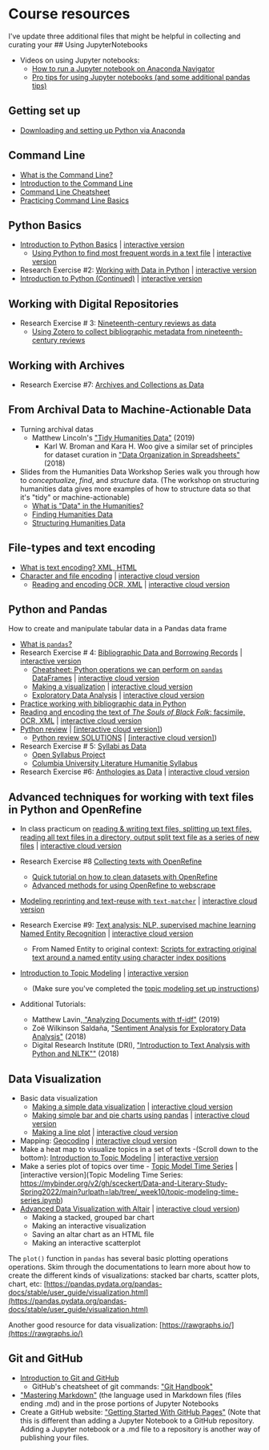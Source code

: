 # Course resources

I've update three additional files that might be helpful in collecting and curating your ## Using JupyterNotebooks

- Videos on using Jupyter notebooks:
	- [How to run a Jupyter notebook on Anaconda Navigator](https://princeton.zoom.us/rec/share/1uLtbi2UisC7Pl3ahYY8ZPEOpEvmV1xQpnPFVtze6DLDL9jrSQLEqZvlWx2r1XZT.7t57DUBTKoWewi-a?startTime=1614894075000)
	- [Pro tips for using Jupyter notebooks (and some additional pandas tips)](https://princeton.zoom.us/rec/share/I7cTIhAELXlhL1mBVjuO12oYSFhy6g_ODaKPR_f23QEy5XXua-qzk2e_EwAwCkVh.Wrkvl1Em98fRXe1j?startTime=1614896446000)

## Getting set up

- [Downloading and setting up Python via Anaconda](https://github.com/sceckert/Data-and-Literary-Study-Spring2022/blob/main/_week1/exercise-1.md#part-2-installations)

## Command Line

- [What is the Command Line?](https://github.com/sceckert/Data-and-Literary-Study-Spring2022/blob/main/_week1/exercise-1.md#what-is-the-command-line)
- [Introduction to the Command Line](https://github.com/sceckert/Data-and-Literary-Study-Spring2022/blob/main/_week1/introduction-to-the-command-line.md)
- [Command Line Cheatsheet](https://github.com/sceckert/Data-and-Literary-Study-Spring2022/blob/main/_week1/command-line-cheat-sheet.md)
- [Practicing Command Line Basics](https://github.com/sceckert/Data-and-Literary-Study-Spring2022/blob/main/_week1/exercise-1.md#1b-command-line-basics)

## Python Basics


- [Introduction to Python Basics](https://github.com/sceckert/Data-and-Literary-Study-Spring2022/blob/main/_week2/introduction-to-python.ipynb) | [interactive version](https://mybinder.org/v2/gh/sceckert/Data-and-Literary-Study-Spring2022/main?urlpath=lab/tree/_week2/introduction-to-python.ipynb)
	- [Using Python to find most frequent words in a text file](https://github.com/sceckert/Data-and-Literary-Study-Spring2022/blob/main/_week2/introduction-to-python.ipynb) | [interactive version](https://mybinder.org/v2/gh/sceckert/Data-and-Literary-Study-Spring2022/main?urlpath=lab/tree/_week2/introduction-to-python.ipynb) 
- Research Exercise #2: [Working with Data in Python](https://github.com/sceckert//Data-and-Literary-Study-Spring20222/blob/main/_week2/research-exercise-2.ipynb) | [interactive version](https://mybinder.org/v2/gh/sceckert/Data-and-Literary-Study-Spring2022/main?urlpath=lab/tree/_week2/research-exercise-2.ipynb)
- [Introduction to Python (Continued)](https://github.com/sceckert/Data-and-Literary-Study-Spring2022/blob/main/_week2/introduction-to-python-continued.ipynb) | [interactive version](https://mybinder.org/v2/gh/sceckert/Data-and-Literary-Study-Spring2022/main?urlpath=lab/tree/_week2/introduction-to-python-continued.ipynb) 


## Working with Digital Repositories

- Research Exercise # 3: [Nineteenth-century reviews as data](https://github.com/sceckert/Data-and-Literary-Study-Spring2022/blob/main/_week3/research-exercise-3.md)
	- [Using Zotero to collect bibliographic metadata from nineteenth-century reviews](https://github.com/sceckert/Data-and-Literary-Study-Spring2022/blob/main/_week3/research-exercise-3.md#part-2-collecting-metadata-from-19th-century-reviews)


## Working with Archives

- Research Exercise #7: [Archives and Collections as Data](https://github.com/sceckert/Data-and-Literary-Study-Spring2022/blob/main/_week7/research-exercise-7.md)

## From Archival Data to Machine-Actionable Data

- Turning archival datas
	- Matthew Lincoln's ["Tidy Humanities Data"](https://matthewlincoln.net/tidy-dh-data/tidy-dh-data.pdf) (2019)
		- Karl W. Broman and Kara H. Woo give a similar set of principles for dataset curation in ["Data Organization in Spreadsheets"](https://www-tandfonline-com.ezproxy.princeton.edu/doi/full/10.1080/00031305.2017.1375989) (2018)
- Slides from the Humanities Data Workshop Series walk you through how to *conceptualize*, *find*, and *structure* data. (The workshop on structuring humanities data gives more examples of how to structure data so that it's "tidy" or machine-actionable)
	- [What is "Data" in the Humanities?](https://princeton.instructure.com/courses/6331/files?preview=1397415)
	- [Finding Humanities Data](https://princeton.instructure.com/courses/6331/files?preview=1397416)
	- [Structuring Humanities Data](https://princeton.instructure.com/courses/6331/files?preview=1397417)

## File-types and text encoding

- [What is text encoding? XML, HTML](https://sceckert.github.io/presentations/slides/Data-Lit-wk5-mon.html#/)
- [Character and file encoding](https://github.com/sceckert/Data-and-Literary-Study-Spring2022/blob/main/_week5/in-class-practicum-mon-wk5.ipynb) | [interactive cloud version](https://mybinder.org/v2/gh/sceckert/Data-and-Literary-Study-Spring2022/main?urlpath=lab/tree/_week5/in-class-practicum-mon-wk5.ipynb)
	- [Reading and encoding OCR, XML](https://github.com/sceckert/Data-and-Literary-Study-Spring2022/blob/main/_week5/in-class-practicum-mon-wk5.ipynb) | [interactive cloud version](https://mybinder.org/v2/gh/sceckert/Data-and-Literary-Study-Spring2022/main?urlpath=lab/tree/_week5/in-class-practicum-mon-wk5.ipynb)



## Python and Pandas

How to create and manipulate tabular data in a Pandas data frame

- [What is `pandas`?](https://github.com/sceckert/Data-and-Literary-Study-Spring2022/blob/main/_week4/research-exercise-4.ipynb)
- Research Exercise # 4: [Bibliographic Data and Borrowing Records](https://github.com/sceckert/Data-and-Literary-Study-Spring2022/blob/main/_week4/research-exercise-4.ipynb) | [interactive version](https://mybinder.org/v2/gh/sceckert/Data-and-Literary-Study-Spring2022/main?urlpath=lab/tree/_week4/research-exercise-4.ipynb)
	- [Cheatsheet: Python operations we can perform on `pandas` DataFrames](https://github.com/sceckert/Data-and-Literary-Study-Spring2022/blob/main/_week4/research-exercise-4.ipynb) | [interactive cloud version](https://mybinder.org/v2/gh/sceckert/Data-and-Literary-Study-Spring2022/main?urlpath=lab/tree/_week4/research-exercise-4.ipynb)
	- [Making a visualization](https://github.com/sceckert/Data-and-Literary-Study-Spring2022/blob/main/_week4/research-exercise-4.ipynb) | [interactive cloud version](https://mybinder.org/v2/gh/sceckert/Data-and-Literary-Study-Spring2022/main?urlpath=lab/tree/_week4/research-exercise-4.ipynb)
	- [Exploratory Data Analysis](https://github.com/sceckert/Data-and-Literary-Study-Spring2022/blob/main/_week4/research-exercise-4.ipynb) | [interactive cloud version](https://mybinder.org/v2/gh/sceckert/Data-and-Literary-Study-Spring2022/main?urlpath=lab/tree/_week4/research-exercise-4.ipynb)
- [Practice working with bibliographic data in Python](https://github.com/sceckert/Data-and-Literary-Study-Spring2022/blob/main/_week4/research-exercise-4.ipynb) 
-  [Reading and encoding the text of *The Souls of Black Folk*: facsimile, OCR, XML](https://github.com/sceckert/Data-and-Literary-Study-Spring2022/blob/main/_week5/in-class-practicum-mon-wk5.ipynb) | [interactive cloud version](https://mybinder.org/v2/gh/sceckert/Data-and-Literary-Study-Spring2022/main?urlpath=lab/tree/_week5/in-class-practicum-mon-wk5.ipynb)
-  [Python review](https://github.com/sceckert/Data-and-Literary-Study-Spring2022/blob/main/_week5/in-class-practicum-wed-wk5.ipynb) | [[interactive cloud version]](https://mybinder.org/v2/gh/sceckert/Data-and-Literary-Study-Spring2022/main?urlpath=lab/tree/_week5/in-class-practicum-wed-wk5.ipynb)) 
	-  [Python review SOLUTIONS](https://github.com/sceckert/Data-and-Literary-Study-Spring2022/blob/main/_week5/in-class-practicum-wed-wk5-solutions.ipynb) | [[interactive cloud version]](https://mybinder.org/v2/gh/sceckert/Data-and-Literary-Study-Spring2022/main?urlpath=lab/tree/_week5/in-class-practicum-wed-wk5-solutions.ipynb))
- Research Exercise # 5: [Syllabi as Data](https://github.com/sceckert/Data-and-Literary-Study-Spring2022/blob/main/_week5/research-exercise-5.md)
	- [Open Syllabus Project](https://github.com/sceckert/Data-and-Literary-Study-Spring2022/blob/main/_week5/research-exercise-5.md#1-the-souls-of-black-folks-in-the-open-syllabus-project)
	- [Columbia University Literature Humanitie Syllabus](https://github.com/sceckert/Data-and-Literary-Study-Spring2022/blob/main/_week5/research-exercise-5.md#2-columbia-universitys-literature-humanities-syllabus-1937-2020)
- Research Exercise #6: [Anthologies as Data](https://github.com/sceckert/Data-and-Literary-Study-Spring2022/blob/main/_week6/research-exercise-6.ipynb) | [interactive cloud version](https://mybinder.org/v2/gh/sceckert/Data-and-Literary-Study-Spring2022/main?urlpath=lab/tree/_week6/research-exercise-6.ipynb)



## Advanced techniques for working with text files in Python and OpenRefine

- In class practicum on [reading & writing text files, splitting up text files, reading all text files in a directory, output split text file as a series of new files](https://github.com/sceckert/Data-and-Literary-Study-Spring2022/blob/main/_week6/in-class-practicum-wk6-wed.ipynb) | [interactive cloud version](https://mybinder.org/v2/gh/sceckert/Data-and-Literary-Study-Spring2022/main?urlpath=lab/tree/_week6/in-class-practicum-wk6-wed.ipynb)

-  Research Exercise #8 [Collecting texts with OpenRefine](https://github.com/sceckert/Data-and-Literary-Study-Spring2022/blob/main/_week8/research-exercise-8.md)
	-  [Quick tutorial on how to clean datasets with OpenRefine](https://github.com/sceckert/Data-and-Literary-Study-Spring2022/blob/main/_week6/preparing-for-webscraping-and-openrefine.md#using-openrefine)
	-  [Advanced methods for using OpenRefine to webscrape](https://github.com/sceckert/Data-and-Literary-Study-Spring2022/blob/main/_week6/advanced-tips-for-webscraping.md#using-openrefine-for-webscraping-advanced-tips)

-  [Modeling reprinting and text-reuse with `text-matcher`](https://github.com/sceckert/Data-and-Literary-Study-Spring2022/blob/main/_week8/in-class-practicum-wk8-wed.ipynb) | [interactive cloud version](https://mybinder.org/v2/gh/sceckert/Data-and-Literary-Study-Spring2022/main?urlpath=lab/tree/_week8/in-class-practicum-wk8-wed.ipynb)

- Research Exercise #9: [Text analysis: NLP, supervised machine learning Named Entity Recognition](https://github.com/sceckert/Data-and-Literary-Study-Spring2022/blob/main/_week9/research-exercise-9.ipynb) |  [interactive cloud version](https://mybinder.org/v2/gh/sceckert/Data-and-Literary-Study-Spring2022/main?urlpath=lab/tree/_week9/research-exercise-9.ipynb)
	- From Named Entity to original context: [Scripts for extracting original text around a named entity using character index positions](https://github.com/sceckert/Data-and-Literary-Study-Spring2022/tree/main/_resources/scripts-for-extracting-substrings-from-index-characters.ipynb)


- [Introduction to Topic Modeling](https://github.com/sceckert/Data-and-Literary-Study-Spring2022/blob/main/_week10/introduction-to-topic-modeling.ipynb) | [interactive version](https://mybinder.org/v2/gh/sceckert/Data-and-Literary-Study-Spring2022/main?urlpath=lab/tree/_week10/introduction-to-topic-modeling.ipynb)
	- (Make sure you've completed the [topic modeling set up instructions](https://github.com/sceckert/Data-and-Literary-Study-Spring2022/blob/main/_week10/topic-modeling-set-up-instructions.md))

- Additional Tutorials:
	- Matthew Lavin,[ "Analyzing Documents with tf-idf"](https://programminghistorian.org/en/lessons/analyzing-documents-with-tfidf) (2019)
	- Zoë Wilkinson Saldaña, ["Sentiment Analysis for Exploratory Data Analysis"](https://programminghistorian.org/en/lessons/sentiment-analysis) (2018)
	- Digital Research Institute (DRI), ["Introduction to Text Analysis with Python and NLTK""](https://github.com/DHRI-Curriculum/text-analysis) (2018)





## Data Visualization

- Basic data visualization
	- [Making a simple data visualization](https://github.com/sceckert/Data-and-Literary-Study-Spring2022/blob/main/_week11/introduction-to-data-visualization.ipynb) | [interactive cloud version](https://mybinder.org/v2/gh/sceckert/Data-and-Literary-Study-Spring2022/main?urlpath=lab/tree/_week11/introduction-to-data-visualization.ipynb)
	- [Making simple bar and pie charts using pandas](https://github.com/sceckert/Data-and-Literary-Study-Spring2022/blob/main/_week11/introduction-to-data-visualization.ipynb) | [interactive cloud version](https://mybinder.org/v2/gh/sceckert/Data-and-Literary-Study-Spring2022/main?urlpath=lab/tree/_week11/introduction-to-data-visualization.ipynb)
	- [Making a line plot](https://github.com/sceckert/Data-and-Literary-Study-Spring2022/blob/main/_week11/introduction-to-data-visualization.ipynb) | [interactive cloud version](https://mybinder.org/v2/gh/sceckert/Data-and-Literary-Study-Spring2022/main?urlpath=lab/tree/_week11/introduction-to-data-visualization.ipynb)
- Mapping: [Geocoding](https://github.com/sceckert/Data-and-Literary-Study-Spring2022/blob/main/_week9/in-class-practicum-wk9-wed.ipynb) | [interactive cloud version](https://mybinder.org/v2/gh/sceckert/Data-and-Literary-Study-Spring2022/main?urlpath=lab/tree/_week9/in-class-practicum-wk9-wed.ipynb)
-  Make a heat map to visualize topics in a set of texts -(Scroll down to the bottom): [Introduction to Topic Modeling](https://github.com/sceckert/Data-and-Literary-Study-Spring2022/blob/main/_week10/introduction-to-topic-modeling.ipynb) | [interactive version](https://mybinder.org/v2/gh/sceckert/Data-and-Literary-Study-Spring2022/main?urlpath=lab/tree/_week9/introduction-to-topic-modeling.ipynb) 
- Make a series plot of topics over time - [Topic Model Time Series](https://github.com/sceckert/Data-and-Literary-Study-Spring2022/blob/main/_week10/topic-modeling-time-series.ipynb) | [interactive version](Topic Modeling Time Series: https://mybinder.org/v2/gh/sceckert/Data-and-Literary-Study-Spring2022/main?urlpath=lab/tree/_week10/topic-modeling-time-series.ipynb)
- [Advanced Data Visualization with Altair](https://github.com/sceckert/Data-and-Literary-Study-Spring2022/blob/main/_week11/introduction-to-data-visualization.ipynb) | [interactive cloud version](https://mybinder.org/v2/gh/sceckert/Data-and-Literary-Study-Spring2022/main?urlpath=lab/tree/_week11/introduction-to-data-visualization.ipynb))
	- Making a stacked, grouped bar chart
	- Making an interactive visualization
	- Saving an altar chart as an HTML file
	- Making an interactive scatterplot

The `plot()`  function in `pandas` has several basic plotting operations operations. Skim through the documentations to learn more about how to create the different kinds of visualizations: stacked bar charts, scatter plots, chart, etc: [https://pandas.pydata.org/pandas-docs/stable/user_guide/visualization.html](https://pandas.pydata.org/pandas-docs/stable/user_guide/visualization.html)

Another good resource for data visualization: [https://rawgraphs.io/](https://rawgraphs.io/)

## Git and GitHub

- [Introduction to Git and GitHub](https://github.com/sceckert/Data-and-Literary-Study-Spring2022/blob/main/_resources/introduction-to-git-and-github.md)
	- GitHub's cheatsheet of git commands: ["Git Handbook"](https://guides.github.com/introduction/git-handbook/)
- ["Mastering Markdown"](https://guides.github.com/features/mastering-markdown/) (the language used in Markdown files (files ending .md) and in the prose portions of Jupyter Notebooks
- Create a GitHub website: ["Getting Started With GitHub Pages"](https://guides.github.com/features/pages/) (Note that this is different than adding a Jupyter Notebook to a GitHub repository. Adding a Jupyter notebook or a .md file to a repository is another way of publishing your files.
